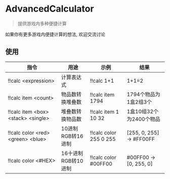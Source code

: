 # AdvancedCalculator

> 提供游戏内多种便捷计算

如果你有更多游戏内便捷计算的想法, 欢迎交流讨论

## 使用

| 指令 | 用途 | 示例 | 结果 |
| - | - | - | - |
| !!calc \<expression> | 计算表达式 | !!calc 1+1 | 1+1=2 |
| !!calc item \<count> | 物品数转换堆叠数 | !!calc item 1794 | 1794个物品为1盒2组3个 |
| !!calc item \<box> \<stack> \<single> | 堆叠数转换物品数 | !!calc item 1 10 32 | 1盒10组32个为2400个物品 |
| !!calc color \<red> \<green> \<blue> | 10进制RGB转16进制 | !!calc color 255 0 255 | [255, 0, 255] -> #FF00FF |
| !!calc color \<#HEX> | 16十进制RGB转10进制 | !!calc color #00FF00 | #00FF00 -> [0, 255, 0] |
